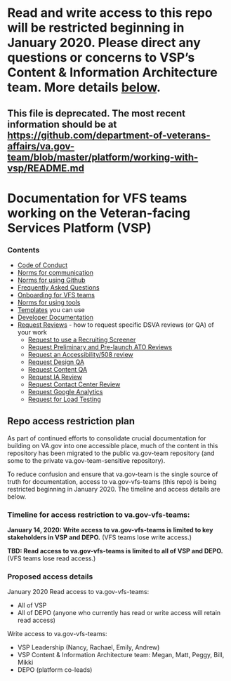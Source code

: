 # Read and write access to this repo will be restricted beginning in January 2020. Please direct any questions or concerns to VSP’s Content & Information Architecture team. More details [below](#repo-access-restriction-plan).

## This file is deprecated. The most recent information should be at https://github.com/department-of-veterans-affairs/va.gov-team/blob/master/platform/working-with-vsp/README.md

# Documentation for VFS teams working on the Veteran-facing Services Platform (VSP)

### Contents
* [Code of Conduct](code-of-conduct.md)
* [Norms for communication](Norms/norms-communication.md)
* [Norms for using Github](Norms/Github/README.md)
* [Frequently Asked Questions](faqs.md)
* [Onboarding for VFS teams](Onboarding)
* [Norms for using tools](Norms/norms-tools.md)
* [Templates](Templates) you can use
* [Developer Documentation](DeveloperDocs)
* [Request Reviews](Request-Reviews) - how to request specific DSVA reviews (or QA) of your work
  * [Request to use a Recruiting Screener](Request-Reviews/request-recruiting-screener.md)
  * [Request Preliminary and Pre-launch ATO Reviews](Request-Reviews/request-ato-reviews.md)
  * [Request an Accessibility/508 review](Request-Reviews/request-508-review.md)
  * [Request Design QA](Request-Reviews/request-design-qa.md)
  * [Request Content QA](Request-Reviews/request-content-qa.md)
  * [Request IA Review](Request-Reviews/request-ia-review.md)
  * [Request Contact Center Review](Request-Reviews/request-contact-center-review.md)  
  * [Request Google Analytics](Request-Reviews/request-google-analytics.md)    
  * [Request for Load Testing](Request-Reviews/request-load-testing.md)    

## Repo access restriction plan 
As part of continued efforts to consolidate crucial documentation for building on VA.gov into one accessible place, much of the content in this repository has been migrated to the public va.gov-team repository (and some to the private va.gov-team-sensitive repository). 

To reduce confusion and ensure that va.gov-team is the single source of truth for documentation, access to va.gov-vfs-teams (this repo) is being restricted beginning in January 2020. The timeline and access details are below. 

### Timeline for access restriction to va.gov-vfs-teams:

**January 14, 2020:** **Write access to va.gov-vfs-teams is limited to key stakeholders in VSP and DEPO.** (VFS teams lose write access.)

**TBD: Read access to va.gov-vfs-teams is limited to all of VSP and DEPO.** (VFS teams lose read access.) 

### Proposed access details

January 2020
Read access to va.gov-vfs-teams: 
- All of VSP 
- All of DEPO (anyone who currently has read or write access will retain read access)

Write access to va.gov-vfs-teams: 
- VSP Leadership (Nancy, Rachael, Emily, Andrew) 
- VSP Content & Information Architecture team: Megan, Matt, Peggy, Bill, Mikki
- DEPO (platform co-leads)
